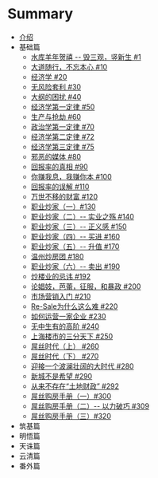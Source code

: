 # Summary

* [介绍](README.md)
* 基础篇
    * [水库羊年贺禧 -- 毁三观，竖新生 #1](1.md)
    * [大道随行，不忘本心 #10](10.md)
    * [经济学 #20](20.md)
    * [无风险套利 #30](30.md)
    * [大纲的困扰 #40](40.md)
    * [经济学第一定律 #50](50.md)
    * [生产与抢劫 #60](60.md)
    * [政治学第一定律 #70](70.md)
    * [经济学第二定律 #72](72.md)
    * [经济学第三定律 #75](75.md)
    * [邪恶的媒体 #80](80.md)
    * [回报率的真相 #90](90.md)
    * [你赚我息，我赚你本 #100](100.md)
    * [回报率的误解 #110](110.md)
    * [万世不移的财富 #120](120.md)
    * [职业炒家（一）#130](130.md)
    * [职业炒家（二）-- 实业之殇 #140](140.md)
    * [职业炒家（三）-- 正义感 #150](150.md)
    * [职业炒家（四）-- 买进 #160](160.md)
    * [职业炒家（五）-- 升值 #170](170.md)
    * [温州炒房团 #180](180.md)
    * [职业炒家（六）-- 卖出 #190](190.md)
    * [炒楼业的忌讳 #192](192.md)
    * [论娼妓，芭蕾，征服，和暴政 #200](200.md)
    * [市场营销入门 #210](210.md)
    * [Re-Sale为什么这么难 #220](220.md)
    * [如何运营一家企业 #230](230.md)
    * [无中生有的高阶 #240](240.md)
    * [上海楼市的三分天下 #250](250.md)
    * [屌丝时代（上） #260](260.md)
    * [屌丝时代（下） #270](270.md)
    * [迎接一个波澜壮阔的大时代 #280](280.md)
    * [新城不是希望 #290](290.md)
    * [从来不存在“土地财政” #292](292.md)
    * [屌丝购房手册（一）#300](300.md)
    * [屌丝购房手册（二）-- 以力破巧 #309](309.md)
    * [屌丝购房手册（三）#320](320.md)
* 筑基篇
* 明悟篇
* 天诛篇
* 云清篇
* 番外篇

